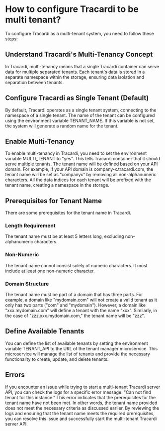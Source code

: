 # How to configure Tracardi to be multi tenant?

To configure Tracardi as a multi-tenant system, you need to follow these steps:

## Understand Tracardi's Multi-Tenancy Concept

In Tracardi, multi-tenancy means that a single Tracardi container can serve data for multiple separated tenants. Each
tenant's data is stored in a separate namespace within the storage, ensuring data isolation and separation between
tenants.

## Configure Tracardi as Single Tenant (Default)

By default, Tracardi operates as a single tenant system, connecting to the namespace of a single tenant. The name of the
tenant can be configured using the environment variable TENANT_NAME. If this variable is not set, the system will
generate a random name for the tenant.

## Enable Multi-Tenancy

To enable multi-tenancy in Tracardi, you need to set the environment variable MULTI_TENANT to "yes". This tells Tracardi container
that it should serve multiple tenants. The tenant name will be defined based on your API domain. For example, if your
API domain is company-x.tracardi.com, the tenant name will be set as "companyx" by removing all non-alphanumeric
characters. All the data indices for each tenant will be prefixed with the tenant name, creating a namespace in the
storage.

## Prerequisites for Tenant Name

There are some prerequisites for the tenant name in Tracardi.

### Length Requirement

The tenant name must be at least 5 letters long, excluding non-alphanumeric characters.

### Non-Numeric

The tenant name cannot consist solely of numeric characters. It must include at least one non-numeric character.

### Domain Structure

The tenant name must be part of a domain that has three parts. For example, a domain like "mydomain.com" will not create
a valid tenant as it only has two parts ("com" and "mydomain"). However, a domain like "xxx.mydomain.com" will define a
tenant with the name "xxx". Similarly, in the case of "zzz.xxx.mydomain.com," the tenant name will be "zzz".

## Define Available Tenants

You can define the list of available tenants by setting the environment variable TENANT_API to the URL of the tenant
manager microservice. This microservice will manage the list of tenants and provide the necessary functionality to
create, update, and delete tenants.

## Errors

If you encounter an issue while trying to start a multi-tenant Tracardi server API, you can check the logs for a
specific error message: "Can not find tenant for this instance." This error indicates that the prerequisites for the
tenant name have not been met. In other words, the tenant name provided does not meet the necessary criteria as
discussed earlier. By reviewing the logs and ensuring that the tenant name meets the required prerequisites, you can
resolve this issue and successfully start the multi-tenant Tracardi server API.